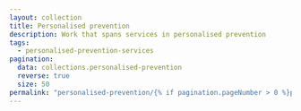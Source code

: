 ```yaml
---
layout: collection
title: Personalised prevention
description: Work that spans services in personalised prevention
tags:
  - personalised-prevention-services
pagination:
  data: collections.personalised-prevention
  reverse: true
  size: 50
permalink: "personalised-prevention/{% if pagination.pageNumber > 0 %}page/{{ pagination.pageNumber + 1 }}{% endif %}/"
---
```

